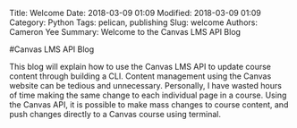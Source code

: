 Title: Welcome
Date: 2018-03-09 01:09
Modified: 2018-03-09 01:09
Category: Python
Tags: pelican, publishing
Slug: welcome
Authors: Cameron Yee
Summary: Welcome to the Canvas LMS API Blog


#Canvas LMS API Blog

This blog will explain how to use the Canvas LMS API to update course content through building a CLI.  Content management using the Canvas website can be tedious and unnecessary.  Personally, I have wasted hours of time making the same change to each individual page in a course.  Using the Canvas API, it is possible to make mass changes to course content, and push changes directly to a Canvas course using terminal. 
